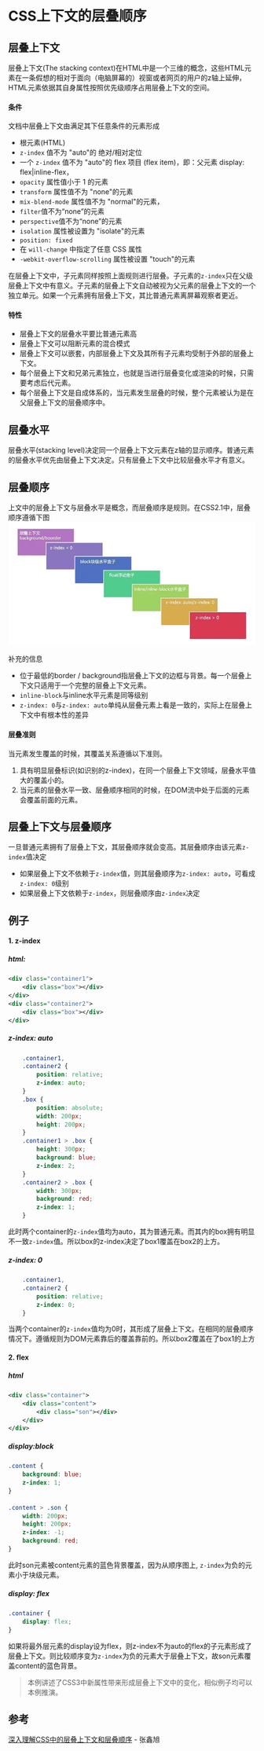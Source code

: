 # CSS上下文的层叠顺序

## 层叠上下文
层叠上下文(The stacking context)在HTML中是一个三维的概念，这些HTML元素在一条假想的相对于面向（电脑屏幕的）视窗或者网页的用户的z轴上延伸，HTML元素依据其自身属性按照优先级顺序占用层叠上下文的空间。

#### 条件
文档中层叠上下文由满足其下任意条件的元素形成
- 根元素(HTML)
- `z-index` 值不为 "auto"的 绝对/相对定位
- 一个 `z-index` 值不为 "auto"的 flex 项目 (flex item)，即：父元素 display: flex|inline-flex，
- `opacity` 属性值小于 1 的元素
- `transform` 属性值不为 "none"的元素
- `mix-blend-mode` 属性值不为 "normal"的元素，
- `filter`值不为“none”的元素
- `perspective`值不为“none”的元素
- `isolation` 属性被设置为 "isolate"的元素
- `position: fixed`
- 在 `will-change` 中指定了任意 CSS 属性
- `-webkit-overflow-scrolling` 属性被设置 "touch"的元素

在层叠上下文中，子元素同样按照上面规则进行层叠。子元素的`z-index`只在父级层叠上下文中有意义。子元素的层叠上下文自动被视为父元素的层叠上下文的一个独立单元。如果一个元素拥有层叠上下文，其比普通元素离屏幕观察者更近。

#### 特性
- 层叠上下文的层叠水平要比普通元素高
- 层叠上下文可以阻断元素的混合模式
- 层叠上下文可以嵌套，内部层叠上下文及其所有子元素均受制于外部的层叠上下文。
- 每个层叠上下文和兄弟元素独立，也就是当进行层叠变化或渲染的时候，只需要考虑后代元素。
- 每个层叠上下文是自成体系的，当元素发生层叠的时候，整个元素被认为是在父层叠上下文的层叠顺序中。

## 层叠水平
层叠水平(stacking level)决定同一个层叠上下文元素在z轴的显示顺序。普通元素的层叠水平优先由层叠上下文决定。只有层叠上下文中比较层叠水平才有意义。

## 层叠顺序
上文中的层叠上下文与层叠水平是概念，而层叠顺序是规则。在CSS2.1中，层叠顺序遵循下图
![avatar](https://raw.githubusercontent.com/NeuTemper/pool/master/FE/css/stack-context/1.png)

补充的信息
- 位于最低的border / background指层叠上下文的边框与背景。每一个层叠上下文只适用于一个完整的层叠上下文元素。
- `inline-block`与inline水平元素是同等级别
- `z-index: 0`与`z-index: auto`单纯从层叠元素上看是一致的，实际上在层叠上下文中有根本性的差异

#### 层叠准则
当元素发生覆盖的时候，其覆盖关系遵循以下准则。
1. 具有明显层叠标识(如识别的z-index)，在同一个层叠上下文领域，层叠水平值大的覆盖小的。
2. 当元素的层叠水平一致、层叠顺序相同的时候，在DOM流中处于后面的元素会覆盖前面的元素。

## 层叠上下文与层叠顺序
一旦普通元素拥有了层叠上下文，其层叠顺序就会变高。其层叠顺序由该元素`z-index`值决定
- 如果层叠上下文不依赖于`z-index`值，则其层叠顺序为`z-index: auto`，可看成`z-index: 0`级别
- 如果层叠上下文依赖于`z-index`，则层叠顺序由`z-index`决定

## 例子
#### 1. z-index
##### html: 
```xml
<div class="container1">
    <div class="box"></div>
</div>
<div class="container2">
    <div class="box"></div>
</div>
```

##### z-index: auto 
```css
    .container1,
    .container2 {
        position: relative;
        z-index: auto;
    }
    .box {
        position: absolute;
        width: 200px;
        height: 200px;
    }
    .container1 > .box {
        height: 300px;
        background: blue;
        z-index: 2;
    }
    .container2 > .box {
        width: 300px;
        background: red;
        z-index: 1;
    }
```

此时两个container的`z-index`值均为auto，其为普通元素。而其内的box拥有明显不一致`z-index`值。所以box的z-index决定了box1覆盖在box2的上方。

##### z-index: 0 
```css
    .container1,
    .container2 {
        position: relative;
        z-index: 0;
    }
```

当两个container的`z-index`值均为0时，其形成了层叠上下文。在相同的层叠顺序情况下。遵循规则为DOM元素靠后的覆盖靠前的。所以box2覆盖在了box1的上方

#### 2. flex
##### html
```xml
<div class="container">
    <div class="content">
        <div class="son"></div>
    </div>
</div>
```

##### display:block
```css
.content {
    background: blue;
    z-index: 1;
}

.content > .son {
    width: 200px;
    height: 200px;
    z-index: -1;
    background: red;
}
```

此时son元素被content元素的蓝色背景覆盖，因为从顺序图上, `z-index`为负的元素小于块级元素。

##### display: flex
```css
.container {
    display: flex;
}
```
如果将最外层元素的display设为flex，则z-index不为auto的flex的子元素形成了层叠上下文。则比较顺序变为`z-index`为负的元素大于层叠上下文，故son元素覆盖content的蓝色背景。

> 本例讲述了CSS3中新属性带来形成层叠上下文中的变化，相似例子均可以本例推演。

## 参考

[深入理解CSS中的层叠上下文和层叠顺序](https://www.zhangxinxu.com/wordpress/2016/01/understand-css-stacking-context-order-z-index/) - 张鑫旭